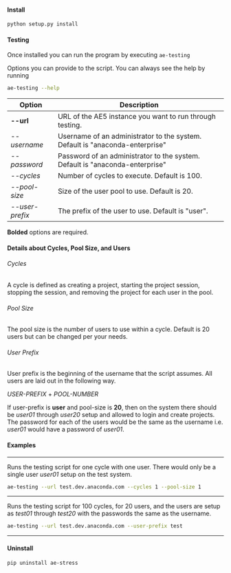 #### Install

```sh
python setup.py install
```

#### Testing

Once installed you can run the program by executing `ae-testing`

Options you can provide to the script. You can always see the help by running
```sh
ae-testing --help
```
Option | Description
--- | ---
**--url** | URL of the AE5 instance you want to run through testing.
*--username* | Username of an administrator to the system. Default is "anaconda-enterprise"
*--password* | Password of an administrator to the system. Default is "anaconda-enterprise"
*--cycles* | Number of cycles to execute. Default is 100.
*--pool-size* | Size of the user pool to use. Default is 20.
*--user-prefix* | The prefix of the user to use. Default is "user".

**Bolded** options are required.

#### Details about Cycles, Pool Size, and Users

###### Cycles
A cycle is defined as creating a project, starting the project session, stopping the session, and removing the project for each user in the pool.

###### Pool Size
The pool size is the number of users to use within a cycle. Default is 20 users but can be changed per your needs.

###### User Prefix
User prefix is the beginning of the username that the script assumes. All users are laid out in the following way.

*USER-PREFIX* + *POOL-NUMBER*

If user-prefix is **user** and pool-size is **20**, then on the system there should be *user01* through *user20* setup and allowed to login and create projects. The password for each of the users would be the same as the username i.e. *user01* would have a password of *user01*.

#### Examples
---
Runs the testing script for one cycle with one user. There would only be a single user *user01* setup on the test system.
```sh
ae-testing --url test.dev.anaconda.com --cycles 1 --pool-size 1
```
---
Runs the testing script for 100 cycles, for 20 users, and the users are setup as *test01* through *test20* with the passwords the same as the username.
```sh
ae-testing --url test.dev.anaconda.com --user-prefix test
```
---
#### Uninstall

```sh
pip uninstall ae-stress
```
